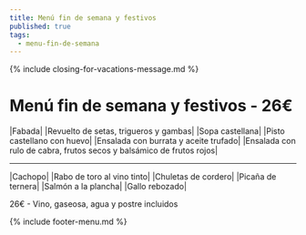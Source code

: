 ```yaml
---
title: Menú fin de semana y festivos
published: true
tags:
  - menu-fin-de-semana
---
```


{% include closing-for-vacations-message.md %}

# Menú fin de semana y festivos - 26€

|Fabada|
|Revuelto de setas, trigueros y gambas|
|Sopa castellana|
|Pisto castellano con huevo|
|Ensalada con burrata y aceite trufado|
|Ensalada con rulo de cabra, frutos secos y balsámico de frutos rojos|


------

|Cachopo|
|Rabo de toro al vino tinto|
|Chuletas de cordero|
|Picaña de ternera|
|Salmón a la plancha|
|Gallo rebozado|

<!-- |Cordero asado|eligiendo este segundo plato se añade 10€ al menú, en total 34€| -->

26€ - Vino, gaseosa, agua y postre incluidos

{% include footer-menu.md %}
